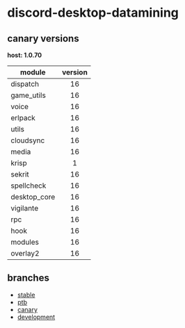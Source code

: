 # discord-desktop-datamining

## canary versions

**host: 1.0.70**

| module | version |
| ------ | :-----: |
| dispatch | 16 |
| game_utils | 16 |
| voice | 16 |
| erlpack | 16 |
| utils | 16 |
| cloudsync | 16 |
| media | 16 |
| krisp | 1 |
| sekrit | 16 |
| spellcheck | 16 |
| desktop_core | 16 |
| vigilante | 16 |
| rpc | 16 |
| hook | 16 |
| modules | 16 |
| overlay2 | 16 |

## branches

- [stable](https://github.com/OpenAsar/discord-desktop-datamining/tree/stable)
- [ptb](https://github.com/OpenAsar/discord-desktop-datamining/tree/ptb)
- [canary](https://github.com/OpenAsar/discord-desktop-datamining/tree/canary)
- [development](https://github.com/OpenAsar/discord-desktop-datamining/tree/development)